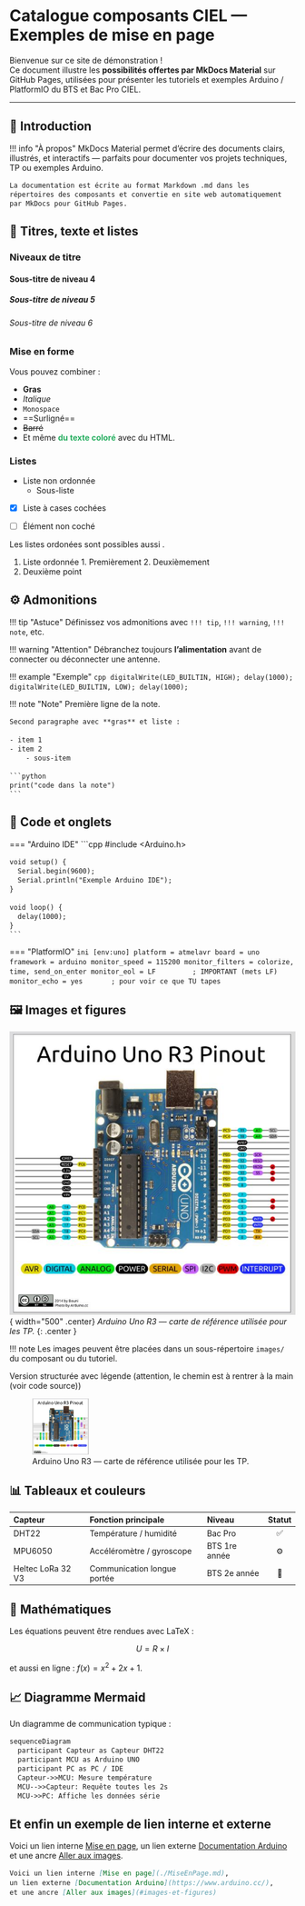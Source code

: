 # Catalogue composants CIEL — Exemples de mise en page

Bienvenue sur ce site de démonstration !  
Ce document illustre les **possibilités offertes par MkDocs Material** sur GitHub Pages, utilisées pour présenter les tutoriels et exemples Arduino / PlatformIO du BTS et Bac Pro CIEL.

---

## 🧭 Introduction

!!! info "À propos"
    MkDocs Material permet d’écrire des documents clairs, illustrés, et interactifs — parfaits pour documenter vos projets techniques, TP ou exemples Arduino.

    La documentation est écrite au format Markdown .md dans les répertoires des composants et convertie en site web automatiquement par MkDocs pour GitHub Pages.

## 🧱 Titres, texte et listes

### Niveaux de titre

#### Sous-titre de niveau 4
##### Sous-titre de niveau 5
###### Sous-titre de niveau 6

### Mise en forme

Vous pouvez combiner :

- **Gras**
- *Italique*
- `Monospace`
- ==Surligné==
- ~~Barré~~  
- Et même <span style="color:#27ae60; font-weight:bold;">du texte coloré</span> avec du HTML.

### Listes

- Liste non ordonnée
    - Sous-liste
- [x] Liste à cases cochées
- [ ] Élément non coché


Les listes ordonées sont possibles aussi .

1. Liste ordonnée
       1. Premièrement
       2. Deuxièmement
2. Deuxième point

## ⚙️ Admonitions

!!! tip "Astuce"
    Définissez vos admonitions avec `!!! tip`, `!!! warning`, `!!! note`, etc.

!!! warning "Attention"
    Débranchez toujours **l’alimentation** avant de connecter ou déconnecter une antenne.

!!! example "Exemple"
    ```cpp
    digitalWrite(LED_BUILTIN, HIGH);
    delay(1000);
    digitalWrite(LED_BUILTIN, LOW);
    delay(1000);
    ```

!!! note "Note"
    Première ligne de la note.

    Second paragraphe avec **gras** et liste :

    - item 1
    - item 2
        - sous-item

    ```python
    print("code dans la note")
    ```

## 🧰 Code et onglets

=== "Arduino IDE"
    ```cpp
    #include <Arduino.h>

    void setup() {
      Serial.begin(9600);
      Serial.println("Exemple Arduino IDE");
    }

    void loop() {
      delay(1000);
    }
    ```

=== "PlatformIO"
    ```ini
    [env:uno]
    platform = atmelavr
    board = uno
    framework = arduino
    monitor_speed = 115200
    monitor_filters = colorize, time, send_on_enter
    monitor_eol = LF         ; IMPORTANT (mets LF)
    monitor_echo = yes       ; pour voir ce que TU tapes
    ```

## 🖼️ Images et figures

![Arduino Uno](../images/Pinout-arduino-uno-r3.jpg){ width="500" .center}
*Arduino Uno R3 — carte de référence utilisée pour les TP.* 
{: .center }

!!! note
    Les images peuvent être placées dans un sous-répertoire `images/` du composant ou du tutoriel.


Version structurée avec légende (attention, le chemin est à rentrer à la main (voir code source))
<figure class="center">
  <img src="../../images/Pinout-arduino-uno-r3.jpg" alt="Arduino Uno" width="100">
  <figcaption>Arduino Uno R3 — carte de référence utilisée pour les TP.</figcaption>
</figure>

## 📊 Tableaux et couleurs

| Capteur | Fonction principale | Niveau | Statut |
|:---------|:--------------------|:-------|:-------:|
| DHT22 | Température / humidité | Bac Pro | ✅ |
| MPU6050 | Accéléromètre / gyroscope | BTS 1re année | ⚙️ |
| Heltec LoRa 32 V3 | Communication longue portée | BTS 2e année | 🚧 |

## 🧮 Mathématiques

Les équations peuvent être rendues avec LaTeX :

$$
U = R \times I
$$

et aussi en ligne :  $f(x) = x^2 + 2x + 1$.


## 📈 Diagramme Mermaid

Un diagramme de communication typique :

```mermaid
sequenceDiagram
  participant Capteur as Capteur DHT22
  participant MCU as Arduino UNO
  participant PC as PC / IDE
  Capteur->>MCU: Mesure température
  MCU-->>Capteur: Requête toutes les 2s
  MCU->>PC: Affiche les données série
```

## Et enfin un exemple de lien interne et externe

Voici un lien interne [Mise en page](./MiseEnPage.md), un lien externe [Documentation Arduino](https://www.arduino.cc/) et une ancre [Aller aux images](#images-et-figures).

```markdown
Voici un lien interne [Mise en page](./MiseEnPage.md),
un lien externe [Documentation Arduino](https://www.arduino.cc/),
et une ancre [Aller aux images](#images-et-figures)
```
